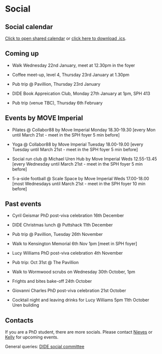 # Social

## Social calendar

[Click to open shared calendar](https://outlook.office365.com/owa/calendar/d3495141dd604a45b1a70bcec775574c@imperial.ac.uk/96f193142b4a41d9a6e4946634663c5817212224041536648077/calendar.html) or [click here to download .ics](https://outlook.office365.com/owa/calendar/d3495141dd604a45b1a70bcec775574c@imperial.ac.uk/96f193142b4a41d9a6e4946634663c5817212224041536648077/calendar.ics).

## Coming up

* Walk Wednesday 22nd January, meet at 12.30pm in the foyer

* Coffee meet-up, level 4, Thursday 23rd January at 1.30pm
  
* Pub trip @ Pavillion, Thursday 23rd January

* DIDE Book Appreication Club, Monday 27th January at 1pm, SPH 413
  
* Pub trip (venue TBC), Thursday 6th February


## Events by MOVE Imperial

* Pilates @ Collabor88 by Move Imperial Monday 18.30-19.30 [every Mon until March 21st - meet in the SPH foyer 5 min before]

* Yoga @ Collabor88 by Move Imperial Tuesday 18.00-19.00 [every Tuesday until March 21st - meet in the SPH foyer 5 min before]

* Social run club @ Michael Uren Hub by Move Imperial Weds 12.55-13.45 [every Wednesday until March 21st - meet in the SPH foyer 5 min before]

* 5-a-side football @ Scale Space by Move Imperial Weds 17.00-18.00 [most Wednesdays until March 21st - meet in the SPH foyer 10 min before]


## Past events
  
* Cyril Geismar PhD post-viva celebration 16th December

* DIDE Christmas lunch @ Puttshack 11th December

* Pub trip @ Pavillion, Tuesday 26th November

* Walk to Kensington Memorial 6th Nov 1pm [meet in SPH foyer]

* Lucy Williams PhD post-viva celebration 4th November

* Pub trip: Oct 31st @ The Pavillion

* Walk to Wormwood scrubs on Wednesday 30th October, 1pm

* Frights and bites bake-off 24th October

* Giovanni Charles PhD post-viva celebration 21st October

* Cocktail night and leaving drinks for Lucy Williams
  5pm 11th October Uren building

## Contacts

If you are a PhD student, there are more socials. Please contact [Nieves](mailto:n.derqui-fernandez@imperial.ac.uk) or [Kelly](mailto:k.mccain22@imperial.ac.uk) for upcoming events.

General queries: [DIDE social committee](mailto:dide-social@imperial.ac.uk)
